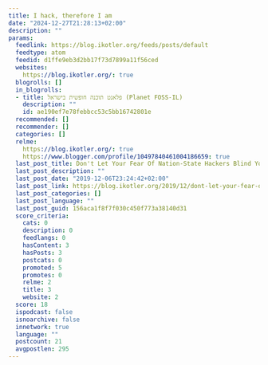 ```yaml
---
title: I hack, therefore I am
date: "2024-12-27T21:28:13+02:00"
description: ""
params:
  feedlink: https://blog.ikotler.org/feeds/posts/default
  feedtype: atom
  feedid: d1ffe9eb3d2bb17f73d7899a11f56ced
  websites:
    https://blog.ikotler.org/: true
  blogrolls: []
  in_blogrolls:
  - title: פלאנט תוכנה חופשית בישראל (Planet FOSS-IL)
    description: ""
    id: ae190ef7e78febbcc53c5bb16742801e
  recommended: []
  recommender: []
  categories: []
  relme:
    https://blog.ikotler.org/: true
    https://www.blogger.com/profile/10497840461004186659: true
  last_post_title: Don't Let Your Fear Of Nation-State Hackers Blind You
  last_post_description: ""
  last_post_date: "2019-12-06T23:24:42+02:00"
  last_post_link: https://blog.ikotler.org/2019/12/dont-let-your-fear-of-nation-state.html
  last_post_categories: []
  last_post_language: ""
  last_post_guid: 156aca1f8f7f030c450f773a38140d31
  score_criteria:
    cats: 0
    description: 0
    feedlangs: 0
    hasContent: 3
    hasPosts: 3
    postcats: 0
    promoted: 5
    promotes: 0
    relme: 2
    title: 3
    website: 2
  score: 18
  ispodcast: false
  isnoarchive: false
  innetwork: true
  language: ""
  postcount: 21
  avgpostlen: 295
---
```

